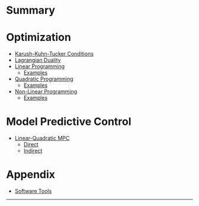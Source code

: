 # Summary

# Optimization
- [Karush-Kuhn-Tucker Conditions](KKT.md)
- [Lagrangian Duality](Duality.md)
- [Linear Programming](LP.md)
  - [Examples](LP-Examples.md)
- [Quadratic Programming](QP.md)
  - [Examples](QP-Examples.md)
- [Non-Linear Programming]()
  - [Examples](NLP-Examples.md)

# Model Predictive Control
- [Linear-Quadratic MPC](MPC.md)
  - [Direct](MPC-Direct.md)
  - [Indirect](MPC-Indirect.md)

# Appendix
- [Software Tools](SoftwareTools.md)
<!-- - [Cart-Pole EoM](CartPoleEoM.md) -->

---
